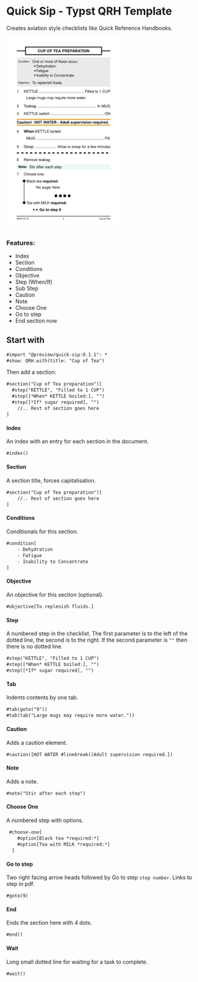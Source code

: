 # Quick Sip - Typst QRH Template

Creates aviation style checklists like Quick Reference Handbooks.

<img src="thumbnail.png" width="300">

### Features:

- Index
- Section
- Conditions
- Objective
- Step (When/If)
- Sub Step
- Caution
- Note
- Choose One
- Go to step
- End section now

## Start with

```typst
#import "@preview/quick-sip:0.1.1": *
#show: QRH.with(title: "Cup of Tea")
```

Then add a section:

```typst
#section("Cup of Tea preparation")[
  #step("KETTLE", "Filled to 1 CUP")
  #step([*When* KETTLE boiled:], "")
  #step([*If* sugar required], "")
    //.. Rest of section goes here
]
```

#### Index

An index with an entry for each section in the document.

```typst
#index()
```

#### Section

A section title, forces capitalisation.

```typst
#section("Cup of Tea preparation")[
    //.. Rest of section goes here
]
```

#### Conditions

Conditionals for this section.

```typst
#condition[
    - Dehydration
    - Fatigue
    - Inability to Concentrate
]
```

#### Objective

An objective for this section (optional).

```typst
#objective[To replenish fluids.]
```

#### Step

A numbered step in the checklist. The first parameter is to the left of the dotted line, the second is to the right. If the second parameter is `""` then there is no dotted line.

```typst
#step("KETTLE", "Filled to 1 CUP")
#step([*When* KETTLE boiled:], "")
#step([*If* sugar required], "")
```

#### Tab

Indents contents by one tab.

```typst
#tab(goto("9"))
#tab(tab("Large mugs may require more water."))
```

#### Caution

Adds a caution element.

```typst
#caution([HOT WATER #linebreak()Adult supervision required.])
```

#### Note

Adds a note.

```typst
#note("Stir after each step")
```

#### Choose One

A numbered step with options.

```typst
 #choose-one[
    #option[Black tea *required:*]
    #option[Tea with MILK *required:*]
  ]
```

#### Go to step

Two right facing arrow heads followed by Go to step `step number`. Links to step in pdf.

```typst
#goto(9)
```

#### End

Ends the section here with 4 dots.

```typst
#end()
```

#### Wait

Long small dotted line for waiting for a task to complete.

```typst
#wait()
```
